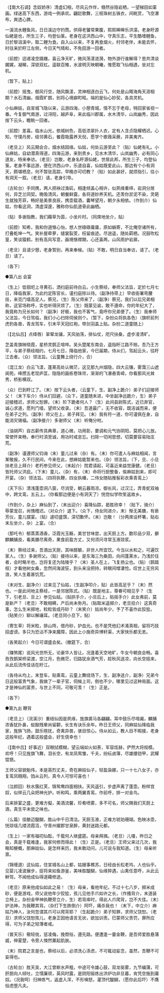 <!-- { "loadSidebar": true } -->
（【南大石调】念奴娇序）清虚幻相，尽风云作伴，倏然谷隐岩栖，一望梯田如罣画。绿迷高下东西，游戏一例承欢。翩跹歌舞，三枝珠树五铢衣，间眺赏，飞空瀑布，爽透心脾。

一溪流水鲤鱼风，日日溪边守钓筒。供得老饕常果腹，熙熙皞皞乐洪濛。老身盱源仙姥是也，所生三子，均登仙箓。老身在这洪西山中，守真乐志，平生酷嗜鲤鱼，日於黎沮溪中，取二鲤为食。自入山以来，不复再食烟火，村邻老伴，未能去怀，时往来於盱江左侧，今日天气晴和，不免田游一回者。

（前腔）迢递凌空蹑屩，喜云净天旷，微风荡漾涟漪，物外游行谁解得？思共清谈娓娓，凝睇，深锁双虹。遥联百雉，水波明灭映朝曦，惟愿取飞仙相遇，坐对忘机。

（暂下，贴上）

（前腔）摇曳，御风行空，随风飘漾，灵神相逐白云飞，何处是山陬海角天涯相期？水石清幽，烟霞旷朗，别将心境癖町畦。端的是仙心妙契，各具灵机。

小仙麻姑，自宣城飞隐以来，云游四海，小憩青城，情不忘于老母，特回家省视一番。今复御气南游，过浔阳，越庐阜，来此临川郡属，水木清华，山岚幽秀，因此按下云头，瞻眺一回者。

（前腔）差喜。临水山光，依城树色，高低浓翠扑人衣，定有人含贞隐耀栖迟。心知，守璞丹房，结邻黄石，餐霞吸露养天倪，愿学个歌薇采蕨，并美夷齐。

（老旦上）风云期会合，烟水结因缘。仙姑，何处云游至此？（贴）仙姥有礼。小仙麻姑，自幼潜真得道，四海云游，来到贵乡，见水木清华，山岚幽秀，必有同心道友，特来奉访。（老旦）岂敢，老身名盱源仙姥，世居此邦，所生三子，均登仙箓。老身不事远游，便在洪西山中，乐道自喜，仙姑既爱此山，那边有个小有洞天，颇堪栖息，何不暂驻高踪，早晚亦可叨教？（贴）如此甚好，就烦指引，往小有洞天一叙。（老旦）请，老身引导。

（古轮台）手同携，两人把袂过渔矶，相逢倾盖心相许，似夙缘重缔，岩洞分居何，异芝兰同契。晚吸清风，朝餐鲜露，各将道妙养天机。还羡你淤泥不染，灵葩生就独芳菲，畅好是美景良辰，携壶载酒，囊琴望月，朝夕永相依。（作到介）仙姑，你看这洞，清虚深邃，雅称你仙肌道骨此幽栖。

（贴）多谢指教，我们藉草为茵，小坐片时。（同席地坐介，贴）

（前腔）知希，我和你道惬心怡，想人世碌碌庸庸，原如蜗寄，不比俺空诸所有，打叠乾坤一气。笑补屋牵萝，缝裳裂芰，枉留痕迹。尽逍遥，随处羁栖，况鼓吹松篁，笑谈猿鹤，别有高风写意，画境惬襟期，心还喜两，山风雨护岩扉。

（老旦）且请少憩，老身暂别，再来奉候。（贴）不敢，明日自当奉访，请了。（老旦）请了。

（各下）


●第八出 会宴

（生上）低徊圯上寻黄石，洒扫庭前待白云。小生蔡经，奉师父法旨，定於七月七日，降临我家，为此约定陈官长，谨扫庭除以待。（副净持帚上）早收衙署弯腰技，来觅门墙高足人。蔡兄，（生）陈父师来了，（副净）蔡兄，我们以后兄弟相称，这官场称呼，实也听得厌烦了。（生）既蒙见谕，敢不遵命，你的年纪大了，我竟称为兄长如何？（副净）好极，我也不客气，竟呼你兄弟便了。（生）我奉师父法旨，今日驾临，我们小心扫除伺侯则个。（暂下，杂扮众将执各色）（旗帜前列虎豹各兽，青龙驾车，引末平天冠红袍，带剑羽盖上贴。杂扮二道童随上）

（【北仙吕】点绛唇）翠辇龙骧，天风骀荡，排仙仗，咫尺扶桑，虚步凌清旷。

芝盖青旗映晓霞，星桥灵鹊正喧哗。吴头楚尾东南会，遥指盱江路不赊。吾乃王方平，与弟子蔡经相约，七月七日，降临他家，今巳届期，侍从们，驾起云头，往盱江去者。（众）领法旨。（云童舞上绕行介，合）

（混江龙）白云飞漾，蓬莱高处认微茫，这见那九州烟隐，四大云镶，雾霭三山遮阆苑，峰攒五老现庐匡，隐隐的画栋卷珠帘，渐渐的飞瀑悬青嶂，你看那风光耸秀，桥影横双。

（众）巳到盱江了。（末）按下云头者，（云童下，生、副净上跪介）弟子们迎接师父！（末下车介）侍从们回避，（众下，道童随末进，中坐副净远跪介，生）弟子迎接稽迟，求师父恕罪。（末）阶下跪者何人？（生）此间县尉陈式，近已弃官，诚心求道，愿列门墙，望师父收录。（末）吾道最广，无不收容，既洁诚而来，便在弟子之列。（副净）师父在上，弟子拜见。（末）我有符一道，你可谨佩在身，自能消灾锡福。（副净接介）多谢师父（末）听俺分咐。

（油胡芦）自古薪传具典章，道心微，功用彰，要调和元气协阴阳，莫把心儿放。常使怀来畅，奉行时湏至诚，用功时戒怠忘。扫除一切闲思想，切莫要容易陆庄荒。

（副净）谨遵师父钧诲（末）童儿过来（杂）有。（末）你可遣人与麻姑相闻，言某敬报，久不行民间，今来在此，想麻姑能暂来也。（杂）领法旨，（下，旦、小旦扶老旦上拜介）老朽参见师父，（末起介）院君请起，可喜近来益觉康健。（老旦）皆托师父洪庇。（下末）童儿，（杂）有，（末）命将行厨整备，俟麻姑到来，即可开宴。（杂）领法旨。（四将执鞭，四女执幡，二侍女随贴推髻彩衣乘青鸾上）

（天下乐）清浅蓬壶洞八窗，尽消受，朝云暮雨凉。御长风，过汉江，弄青蛇双袖中，跨文鸾，五云上。（你看那边便是小有洞天了）恍惚似学吹笙返故乡。

（作到介，杂上）麻仙到了，（末出迎介）喜降仙踪，曷胜欣幸！（贴下，骑介）辱蒙宠召，尚愧稽迟。（对众介）退下。（众下，侍女同进介，末）惭无美膳，有亵芳仪，童儿摆宴。（贴）遽叨盛馔，深切歉怀。（末）岂敢！（分两席设杯箸，贴右末左坐介，杂）上宴。（合）

（那吒令）郁蒸蒸酒香，泛霞光玉觞，美甘甘味尝，出天厨上方。数珍品少双，擗麒麟脯良，看美膳尽离奇，果食前盈方丈，又何须问寻常玉液琼浆。

（末）蔡经过来，吾酒出天厨，其味醇酿，非世人所宜饮。今当以水和之，可遍饮家人。（生）多谢师父。（贴）接待以来，是东海三为桑田，向间蓬莱水，乃浅於往者，会时略半也，岂将复还为陆陵乎？（末）圣人在上，飞复扬尘也。（贴）（鹊踏枝）才看他树女桑，忽然间海波狂，到头来没把持，转眼间增凄怆。叹世上无穷风浪，笑人生着甚饥荒。

（末对生、副净介）过来见了仙姑，（生副净叩介，贴）此皆高足乎？（末）然也。一是此间地主蔡经，一是邻居陈式。（贴）既是地主，尊眷可相见乎？（生下，引老旦、旦上）参见仙姑。（贴拱手介，小旦后上，贴摇手介）此女弗前，莫是新产？（老旦）不敢相瞒，产后尚未弥月。（贴取米遥掷介，老旦拾介）这真奇事，怎么生米掷地，粒粒皆成丹砂？（末笑介）姑尚年少，予了不喜作此狡狯。（贴笑介）聊以解禳耳。（老旦同小旦下，贴）

（寄生草）将米粒，排山阵，借丹砂，护血光。也不是凭他幻术淆真相，留将巧技招虚谤。多只为恐沾不净来魔障，因此上小施奇异博轩渠，大家快乐都无恙。

（各笑起介）今日可谓盛会矣。（撤筵下，合）

（赚煞尾）说风光世所无，论豪华人皆让。况逢着天空地旷，牛女今朝良会畅。喜孜孜鹊架桥梁渡，空江月，色微茫，归路犹余酒气芳，趁秋风送凉，向长空挹来，从此后流传佳话在盱江。

（各侍从均上，末登车，贴乘鸾，云童上舞绕场下，生、副净送介，副净）兄弟今日这般富贵气象，我做了一辈子官，伺候上司，倒也不少，哪里见过这种局面。这才是神仙的富贵，与世上不同，可敬可羡！（生）正是。

（各下）


●第九出 鞭背

（老旦上）（浣溪沙）重结仙因是夙缘，旌旗裘马各翩翩。耳中鼓乐尽喧阗，麟脯浓香犹扑鼻，蚁醅残晕尚留颧，长生有诀乐余年。昨日王师父，同麻姑仙降临我家，旌旆飞扬，鼓乐暄扰，奇禽异兽，骇目惊心。侍从如云，教人目不暇接，老身这般年纪，遇着这般盛会，好生侥幸也！

（【南中吕】好事近）双眼拭模糊，望云端如火如荼，军容炫赫，俨然大将规模。欢呼！只见旌旗飞舞，泪长空，有龙凤鸳雏，千夫，纷纭卤簿，尽雄擐铠甲，武耀锟铻。

王师父容貌魁伟，本是英烈丈夫，奇在麻姑仙子，轻盈袅娜，只一十七八女子，亦复鸾凤翱翔，驺从云列，真令人可惊可喜也！

（泣颜回）秋水簇红芙，锦鸳鸯四面相扶。天风遥引，步虚声离了蓬壶。粉样宫奴，似祥云几朵把神光护。听和鸣，乘两翼青鸾，作前呼，排一对金鸟。

后来排宴之盛，更难方儗，美酒流馨，珍肴喷雾，多不可名，师父赐我们天厨上酒，真生平未尝之味也。

（么篇）佳酿迈醍醐，胜山中千日清沽。天厨玉液，正难方琥珀珊瑚。色映冰壶，恍琼瑶几缕流霞沍，守青州擢郡甘泉醉，黄封迷路元都。

（生上）一家有福叨仙酝，千载何人继盛筵。母亲拜揖。（老旦）儿嗄，昨日之会，真是千载难逢，我家何修而得此！（生）正是。（老旦）王师父来过几次，我略知梗概，那麻姑仙，是怎样来历，我未敢动问，儿可说与我知道。（生）母亲听禀。

（锦缠道）这仙姑，住宣城名山上都，姑嫂事樵苏，日经由长松老坞，人也仙乎。见婴儿凌波展步，捉将来如鱼游釜，美味胜醍醐，仙缘猝遇，山禽任意呼，从此云軿驾，不闻他成仙得道藉修途。

（老旦）原来他成仙如此之易！（生）母亲，看他年纪，不过十七八岁，掷米成砂，便是游戏，师父说他年少狡狯，孩儿见他手爪如许之长，（作搔背介，末道装立椅上，杂扮金甲神执鞭旁立介，生）若背痒时，得此人爪爬背，岂不大佳。（末）护法神，为我鞭其背。（杂打下生跌倒介）阿吓，痛杀我也！（末下，中立介）麻姑乃神人，汝何忽谓其爪可以爬背耶？（生起跪介）弟子知罪，求师父饶恕。（老旦）求师父饶恕孩儿，老身正因他语言无状，欲加训责。巳蒙师父责罚，罪所应得，可为子弟之轻薄者戒。

（普天乐）儆轻佻，惩凌侮，挽颓俗，遵先路。便遭逢一霎金鞭，是吾师爱胜悬蒲威，伸夏楚，令旁人悚然粟起肌肤。

（末）院君之言是也，蔡经以后，必须洗心涤虑，不可辄动妄念，虽然，吾鞭不可妄得也。

（古轮台）胜天吴，大江曾断水声粗，中途可令雄心鼓，双龙驱雾，九节编蒲，可肝胆向人倾吐，立懦廉顽，英风时露，是阴阳锻炼出洪炉功非旦暮，肯凭空施到庸奴。（况我呵）归神炼气，返虚入浑，不形嗔怒，灌顶代醍醐，（愿你此后吓）不膺俗虑堕凡夫。

